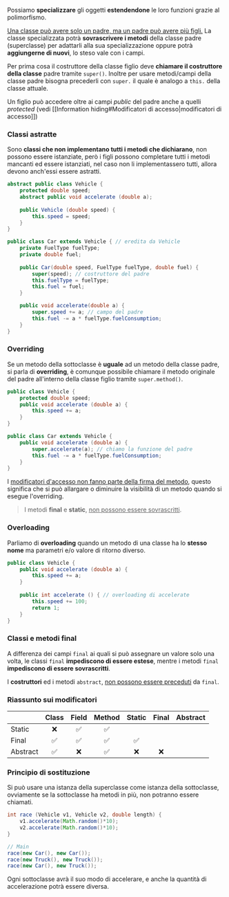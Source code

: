 Possiamo **specializzare** gli oggetti **estendendone** le loro funzioni grazie al polimorfismo.

<u>Una classe può avere solo un padre, ma un padre può avere più figli.</u>
La classe specializzata potrà **sovrascrivere i metodi** della classe padre (superclasse) per adattarli alla sua specializzazione oppure potrà **aggiungerne di nuovi**, lo steso vale con i campi.

Per prima cosa il costruttore della classe figlio deve **chiamare il costruttore della classe** padre tramite `super()`.
Inoltre per usare metodi/campi della classe padre bisogna precederli con `super.` il quale è analogo a `this.` della classe attuale.

Un figlio può accedere oltre ai campi _public_ del padre anche a quelli _protected_ (vedi [[Information hiding#Modificatori di accesso|modificatori di accesso]])
### Classi astratte
Sono **classi che non implementano tutti i metodi che dichiarano**, non possono essere istanziate, però i figli possono completare tutti i metodi mancanti ed essere istanziati, nel caso non li implementassero tutti, allora devono anch'essi essere astratti.

```java
abstract public class Vehicle {
	protected double speed;
	abstract public void accelerate (double a);
	
	public Vehicle (double speed) {
		this.speed = speed;
	}
}

public class Car extends Vehicle { // eredita da Vehicle
	private FuelType fuelType;
	private double fuel;
	
	public Car(double speed, FuelType fuelType, double fuel) {
		super(speed); // costruttore del padre
		this.fuelType = fuelType;
		this.fuel = fuel;
	}

	public void accelerate(double a) {
		super.speed += a; // campo del padre
		this.fuel -= a * fuelType.fuelConsumption;
	}
}
```

### Overriding
Se un metodo della sottoclasse è **uguale** ad un metodo della classe padre, si parla di **overriding**, è comunque possibile chiamare il metodo originale del padre all'interno della classe figlio tramite `super.method()`.

```java
public class Vehicle {
	protected double speed;
	public void accelerate (double a) {
		this.speed += a;
	}
}

public class Car extends Vehicle {
	public void accelerate (double a) {
		super.accelerate(a); // chiamo la funzione del padre
		this.fuel -= a * fuelType.fuelConsumption;
	}
}
```

I <u>modificatori d'accesso non fanno parte della firma del metodo</u>, questo significa che si può allargare o diminuire la visibilità di un metodo quando si esegue l'overriding.
>I metodi **final** e **static**, <u>non possono essere sovrascritti</u>.
### Overloading
Parliamo di **overloading** quando un metodo di una classe ha lo **stesso nome** ma parametri e/o valore di ritorno diverso.

```java
public class Vehicle {
	public void accelerate (double a) {
		this.speed += a;
	}
	
	public int accelerate () { // overloading di accelerate
		this.speed += 100;
		return 1;
	}
}
```

### Classi e metodi final
A differenza dei campi `final` ai quali si può assegnare un valore solo una volta, le classi `final` **impediscono di essere estese**, mentre i metodi `final` **impediscono di essere sovrascritti**.

I **costruttori** ed i metodi `abstract`, <u>non possono essere preceduti</u> da `final`.

### Riassunto sui modificatori
|          | Class | Field | Method | Static | Final | Abstract |
| -------- |:-----:|:-----:|:------:|:------:|:-----:|:--------:|
| Static   |  ❌   |  ✅   |   ✅   |        |       |          |
| Final    |  ✅   |  ✅   |   ✅   |   ✅   |       |          |
| Abstract |  ✅   |  ❌   |   ✅   |   ❌   |  ❌   |          |

### Principio di sostituzione
Si può usare una istanza della superclasse come istanza della sottoclasse, ovviamente se la sottoclasse ha metodi in più, non potranno essere chiamati.

```java
int race (Vehicle v1, Vehicle v2, double length) {
	v1.accelerate(Math.random()*10);
	v2.accelerate(Math.random()*10);
}

// Main
race(new Car(), new Car());
race(new Truck(), new Truck());
race(new Car(), new Truck());
```
Ogni sottoclasse avrà il suo modo di accelerare, e anche la quantità di accelerazione potrà essere diversa.

